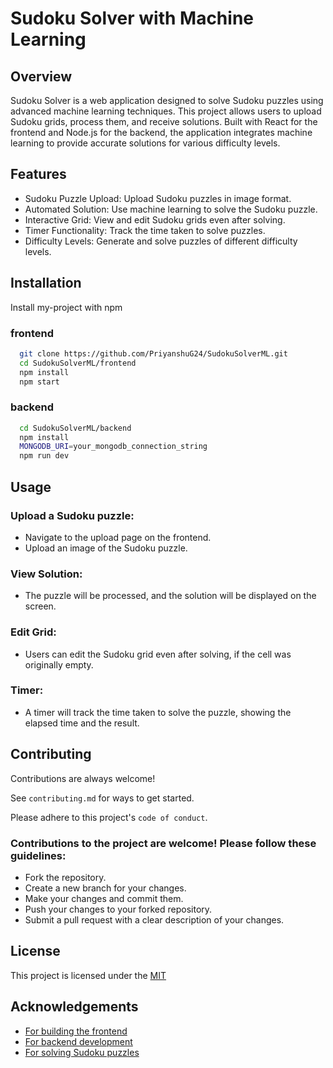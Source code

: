 
# Sudoku Solver with Machine Learning
## Overview

Sudoku Solver is a web application designed to solve Sudoku puzzles using advanced machine learning techniques. This project allows users to upload Sudoku grids, process them, and receive solutions. Built with React for the frontend and Node.js for the backend, the application integrates machine learning to provide accurate solutions for various difficulty levels.


## Features

- Sudoku Puzzle Upload: Upload Sudoku puzzles in image format.
- Automated Solution: Use machine learning to solve the Sudoku puzzle.
- Interactive Grid: View and edit Sudoku grids even after solving.
- Timer Functionality: Track the time taken to solve puzzles.
- Difficulty Levels: Generate and solve puzzles of different difficulty levels.


## Installation

Install my-project with npm
### frontend
```bash
  git clone https://github.com/PriyanshuG24/SudokuSolverML.git
  cd SudokuSolverML/frontend
  npm install
  npm start
```

### backend
```bash
  cd SudokuSolverML/backend
  npm install
  MONGODB_URI=your_mongodb_connection_string
  npm run dev
```
    
## Usage
### Upload a Sudoku puzzle:

- Navigate to the upload page on the frontend.
- Upload an image of the Sudoku puzzle.
### View Solution:

- The puzzle will be processed, and the solution will be displayed on the screen.
### Edit Grid:

- Users can edit the Sudoku grid even after solving, if the cell was originally empty.
### Timer:

- A timer will track the time taken to solve the puzzle, showing the elapsed time and the result.


## Contributing

Contributions are always welcome!

See `contributing.md` for ways to get started.

Please adhere to this project's `code of conduct`.

### Contributions to the project are welcome! Please follow these guidelines:

- Fork the repository.
- Create a new branch for your changes.
- Make your changes and commit them.
- Push your changes to your forked repository.
- Submit a pull request with a clear description of your changes.

## License

This project is licensed under the [MIT](https://choosealicense.com/licenses/mit/)


## Acknowledgements

 - [For building the frontend](https://react.dev/)
 - [For backend development](https://nodejs.org/en/)
 - [For solving Sudoku puzzles](https://www.tensorflow.org/js)

